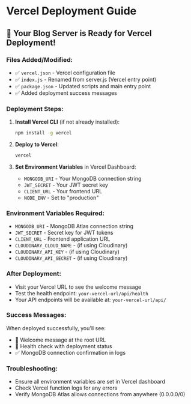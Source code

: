 # Vercel Deployment Guide

## 🚀 Your Blog Server is Ready for Vercel Deployment!

### Files Added/Modified:
- ✅ `vercel.json` - Vercel configuration file
- ✅ `index.js` - Renamed from server.js (Vercel entry point)
- ✅ `package.json` - Updated scripts and main entry point
- ✅ Added deployment success messages

### Deployment Steps:

1. **Install Vercel CLI** (if not already installed):
   ```bash
   npm install -g vercel
   ```

2. **Deploy to Vercel**:
   ```bash
   vercel
   ```

3. **Set Environment Variables** in Vercel Dashboard:
   - `MONGODB_URI` - Your MongoDB connection string
   - `JWT_SECRET` - Your JWT secret key
   - `CLIENT_URL` - Your frontend URL
   - `NODE_ENV` - Set to "production"

### Environment Variables Required:
- `MONGODB_URI` - MongoDB Atlas connection string
- `JWT_SECRET` - Secret key for JWT tokens
- `CLIENT_URL` - Frontend application URL
- `CLOUDINARY_CLOUD_NAME` - (if using Cloudinary)
- `CLOUDINARY_API_KEY` - (if using Cloudinary)
- `CLOUDINARY_API_SECRET` - (if using Cloudinary)

### After Deployment:
- Visit your Vercel URL to see the welcome message
- Test the health endpoint: `your-vercel-url/api/health`
- Your API endpoints will be available at: `your-vercel-url/api/`

### Success Messages:
When deployed successfully, you'll see:
- 🎉 Welcome message at the root URL
- 🚀 Health check with deployment status
- ✅ MongoDB connection confirmation in logs

### Troubleshooting:
- Ensure all environment variables are set in Vercel dashboard
- Check Vercel function logs for any errors
- Verify MongoDB Atlas allows connections from anywhere (0.0.0.0/0)